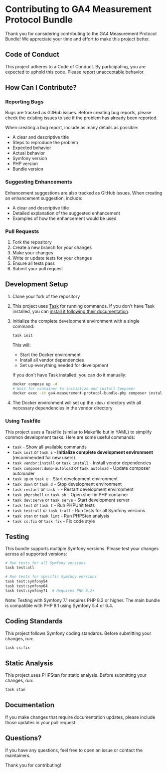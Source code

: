 # Contributing to GA4 Measurement Protocol Bundle

Thank you for considering contributing to the GA4 Measurement Protocol Bundle! We appreciate your time and effort to make this project better.

## Code of Conduct

This project adheres to a Code of Conduct. By participating, you are expected to uphold this code. Please report unacceptable behavior.

## How Can I Contribute?

### Reporting Bugs

Bugs are tracked as GitHub issues. Before creating bug reports, please check the existing issues to see if the problem has already been reported.

When creating a bug report, include as many details as possible:

- A clear and descriptive title
- Steps to reproduce the problem
- Expected behavior
- Actual behavior
- Symfony version
- PHP version
- Bundle version

### Suggesting Enhancements

Enhancement suggestions are also tracked as GitHub issues. When creating an enhancement suggestion, include:

- A clear and descriptive title
- Detailed explanation of the suggested enhancement
- Examples of how the enhancement would be used

### Pull Requests

1. Fork the repository
2. Create a new branch for your changes
3. Make your changes
4. Write or update tests for your changes
5. Ensure all tests pass
6. Submit your pull request

## Development Setup

1. Clone your fork of the repository
2. This project uses [Task](https://taskfile.dev) for running commands. If you don't have Task installed, you can [install it following their documentation](https://taskfile.dev/installation/).
3. Initialize the complete development environment with a single command:
   ```bash
   task init
   ```
   This will:
   - Start the Docker environment
   - Install all vendor dependencies
   - Set up everything needed for development

   If you don't have Task installed, you can do it manually:
   ```bash
   docker compose up -d
   # Wait for container to initialize and install Composer
   docker exec -it ga4-measurement-protocol-bundle-php composer install --no-interaction
   ```
4. The Docker environment will set up the `/dev/` directory with all necessary dependencies in the vendor directory

### Using Taskfile

This project uses a Taskfile (similar to Makefile but in YAML) to simplify common development tasks. Here are some useful commands:

- `task` - Show all available commands
- `task init` or `task i` - **Initialize complete development environment** (recommended for new users)
- `task vendor:install` or `task install` - Install vendor dependencies
- `task composer:dump-autoload` or `task autoload` - Update composer autoloader
- `task up` or `task u` - Start development environment 
- `task down` or `task d` - Stop development environment
- `task restart` or `task r` - Restart development environment
- `task php:shell` or `task sh` - Open shell in PHP container
- `task dev:serve` or `task serve` - Start development server
- `task test` or `task t` - Run PHPUnit tests
- `task test:all` or `task t:all` - Run tests for all Symfony versions
- `task stan` or `task lint` - Run PHPStan analysis
- `task cs:fix` or `task fix` - Fix code style

## Testing

This bundle supports multiple Symfony versions. Please test your changes across all supported versions:

```bash
# Run tests for all Symfony versions
task test:all

# Run tests for specific Symfony versions
task test:symfony54
task test:symfony64
task test:symfony71  # Requires PHP 8.2+
```

Note: Testing with Symfony 7.1 requires PHP 8.2 or higher. The main bundle is compatible with PHP 8.1 using Symfony 5.4 or 6.4.

## Coding Standards

This project follows Symfony coding standards. Before submitting your changes, run:

```bash
task cs:fix
```

## Static Analysis

This project uses PHPStan for static analysis. Before submitting your changes, run:

```bash
task stan
```

## Documentation

If you make changes that require documentation updates, please include those updates in your pull request.

## Questions?

If you have any questions, feel free to open an issue or contact the maintainers.

Thank you for contributing!